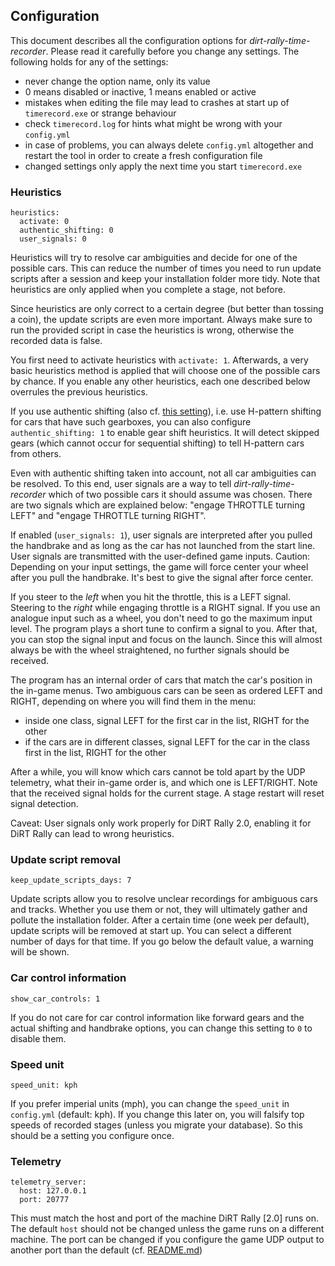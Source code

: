 ## Configuration

This document describes all the configuration options for *dirt-rally-time-recorder*. Please read it carefully 
before you change any settings. The following holds for any of the settings:
- never change the option name, only its value
- 0 means disabled or inactive, 1 means enabled or active
- mistakes when editing the file may lead to crashes at start up of `timerecord.exe` or strange behaviour
- check `timerecord.log` for hints what might be wrong with your `config.yml`
- in case of problems, you can always delete `config.yml` altogether and restart the tool in order to 
create a fresh configuration file
- changed settings only apply the next time you start `timerecord.exe`

### Heuristics
```
heuristics:
  activate: 0
  authentic_shifting: 0
  user_signals: 0
```

Heuristics will try to resolve car ambiguities and decide for one of the possible cars. This can reduce the number of times you need to run update scripts after a session and keep your installation folder more tidy. Note that heuristics are only applied when you complete a stage, not before.

Since heuristics are only correct to a certain degree (but better than tossing a coin), the update scripts are even more important. Always make sure to run the provided script in case the heuristics is wrong, otherwise the recorded data is false.  

You first need to activate heuristics with `activate: 1`. Afterwards, a very basic heuristics method is applied that will choose one of the possible cars by chance. If you enable any other heuristics, each one described below overrules the previous heuristics.

If you use authentic shifting (also cf. [this setting](#car-control-information)), i.e. use H-pattern shifting for cars that have such gearboxes, you can also configure `authentic_shifting: 1` to enable gear shift heuristics. It will detect skipped gears (which cannot occur for sequential shifting) to tell H-pattern cars from others.  

Even with authentic shifting taken into account, not all car ambiguities can be resolved. To this end, user signals are a way to tell *dirt-rally-time-recorder* which of two possible cars it should assume was chosen. There are two signals which are explained below: "engage THROTTLE turning LEFT" and "engage THROTTLE turning RIGHT". 

If enabled (`user_signals: 1`), user signals are interpreted after you pulled the handbrake and as long as the car has not launched from the start line. User signals are transmitted with the user-defined game inputs. Caution: Depending on your input settings, the game will force center your wheel after you pull the handbrake. It's best to give the signal after force center.  

If you steer to the *left* when you hit the throttle, this is a LEFT signal. Steering to the *right* while engaging throttle is a RIGHT signal. If you use an analogue input such as a wheel, you don't need to go the maximum input level. The program plays a short tune to confirm a signal to you. After that, you can stop the signal input and focus on the launch. Since this will almost always be with the wheel straightened, no further signals should be received.  

The program has an internal order of cars that match the car's position in the in-game menus. Two ambiguous cars can be seen as ordered LEFT and RIGHT, depending on where you will find them in the menu:
- inside one class, signal LEFT for the first car in the list, RIGHT for the other
- if the cars are in different classes, signal LEFT for the car in the class first in the list, RIGHT for the other

After a while, you will know which cars cannot be told apart by the UDP telemetry, what their in-game order is, and which one is LEFT/RIGHT. Note that the received signal holds for the current stage. A stage restart will reset signal detection.

Caveat: User signals only work properly for DiRT Rally 2.0, enabling it for DiRT Rally can lead to wrong heuristics.

### Update script removal
`keep_update_scripts_days: 7`

Update scripts allow you to resolve unclear recordings for ambiguous cars and tracks. Whether you use them or not, they will ultimately gather and pollute the installation folder. After a certain time (one week per default), update scripts will be removed at start up. You can select a different number of days for that time. If you go below the default value, a warning will be shown.

### Car control information
`show_car_controls: 1`

If you do not care for car control information like forward gears and the actual shifting and handbrake options, you can change this setting to `0` to disable them.

### Speed unit
`speed_unit: kph`

If you prefer imperial units (mph), you can change the `speed_unit` in `config.yml` (default: kph). 
If you change this later on, you will falsify top speeds of recorded stages (unless you migrate your database).
So this should be a setting you configure once.  

### Telemetry 
```
telemetry_server:
  host: 127.0.0.1
  port: 20777
```

This must match the host and port of the machine DiRT Rally [2.0] runs on.  
The default `host` should not be changed unless the game runs on a different machine. The port can be changed if you configure the game UDP output to another port than the default (cf. [README.md](../README.md#configuration))
